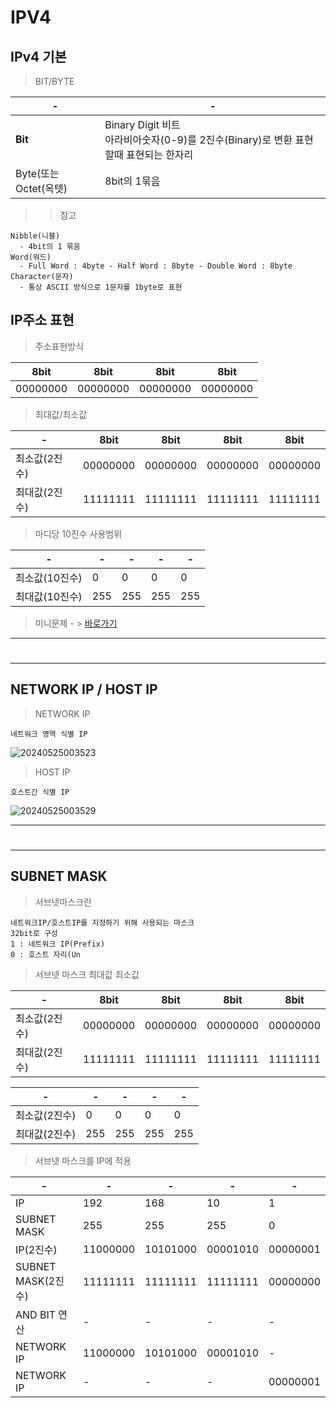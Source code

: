 # IPV4

IPv4 기본
---

> BIT/BYTE <br>

|-|-| 
|-|-| 
|**Bit**|Binary Digit 비트<br>아라비아숫자(0-9)를 2진수(Binary)로 변환 표현할때 표현되는 한자리|  
|Byte(또는 Octet(옥텟)|8bit의 1묶음| 

> > 참고 <br>
```
Nibble(니블)
  - 4bit의 1 묶음
Word(워드)
  - Full Word : 4byte - Half Word : 8byte - Double Word : 8byte
Character(문자)
  - 통상 ASCII 방식으로 1문자를 1byte로 표현
```

IP주소 표현
---

>주소표현방식<br>

|8bit|8bit|8bit|8bit|
|-|-|-|-|
|00000000|00000000|00000000|00000000|

>최대값/최소값<br>

|-|8bit|8bit|8bit|8bit|
|-|-|-|-|-| 
|최소값(2진수)|00000000|00000000|00000000|00000000| 
|최대값(2진수)|11111111|11111111|11111111|11111111| 

> 마디당 10진수 사용범위<br>

|-|-|-|-|-|
|-|-|-|-|-|
|최소값(10진수)|0|0|0|0|
|최대값(10진수)|255|255|255|255|

>미니문제 - > [바로가기](./문제/01.md)<br>

---
#
---

NETWORK IP / HOST IP
---

>NETWORK IP<br>
```
네트워크 영역 식별 IP
```
![20240525003523](https://github.com/MY-ALL-LECTURE/CCNA/assets/84259104/8ad7be96-4272-4192-92f2-4a27d5cf5da2)

>HOST IP<br>
```
호스트간 식별 IP
```
![20240525003529](https://github.com/MY-ALL-LECTURE/CCNA/assets/84259104/7d5dd64a-7b97-4cbb-904d-ed2c3b279216)


---
#
---
SUBNET MASK
---

>서브넷마스크란<br>
```
네트워크IP/호스트IP를 지정하기 위해 사용되는 마스크
32bit로 구성
1 : 네트워크 IP(Prefix)
0 : 호스트 자리(Un
```

>서브넷 마스크 최대값 최소값<br>

|-|8bit|8bit|8bit|8bit|
|-|-|-|-|-| 
|최소값(2진수)|00000000|00000000|00000000|00000000| 
|최대값(2진수)|11111111|11111111|11111111|11111111| 

|-|-|-|-|-|
|-|-|-|-|-| 
|최소값(2진수)|0|0|0|0| 
|최대값(2진수)|255|255|255|255| 

>서브넷 마스크를 IP에 적용<br>

|-|-|-|-|-|
|-|-|-|-|-|
|IP|192|168|10|1| 
|SUBNET MASK|255|255|255|0|
|IP(2진수)|11000000|10101000|00001010|00000001| 
|SUBNET MASK(2진수)|11111111|11111111|11111111|00000000| 
|AND BIT 연산|-|-|-|-|
|NETWORK IP|11000000|10101000|00001010|-|
|NETWORK IP|-|-|-|00000001|
